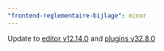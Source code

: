 ```yaml
---
"frontend-reglementaire-bijlage": minor
---
```


Update to [editor v12.14.0](https://github.com/lblod/ember-rdfa-editor/releases/tag/%40lblod%2Fember-rdfa-editor%4012.14.0) and [plugins v32.8.0](https://github.com/lblod/ember-rdfa-editor-lblod-plugins/releases/tag/v32.8.0)

